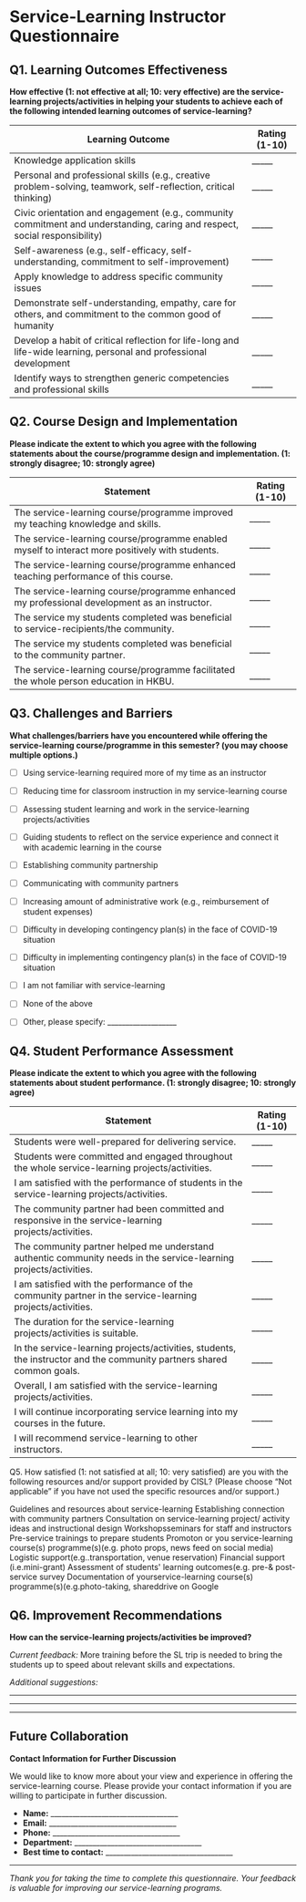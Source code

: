 # Service-Learning Instructor Questionnaire

## Q1. Learning Outcomes Effectiveness

**How effective (1: not effective at all; 10: very effective) are the service-learning projects/activities in helping your students to achieve each of the following intended learning outcomes of service-learning?**

| Learning Outcome | Rating (1-10) |
|------------------|---------------|
| Knowledge application skills | _____ |
| Personal and professional skills (e.g., creative problem-solving, teamwork, self-reflection, critical thinking) | _____ |
| Civic orientation and engagement (e.g., community commitment and understanding, caring and respect, social responsibility) | _____ |
| Self-awareness (e.g., self-efficacy, self-understanding, commitment to self-improvement) | _____ |
| Apply knowledge to address specific community issues | _____ |
| Demonstrate self-understanding, empathy, care for others, and commitment to the common good of humanity | _____ |
| Develop a habit of critical reflection for life-long and life-wide learning, personal and professional development | _____ |
| Identify ways to strengthen generic competencies and professional skills | _____ |


## Q2. Course Design and Implementation

**Please indicate the extent to which you agree with the following statements about the course/programme design and implementation. (1: strongly disagree; 10: strongly agree)**

| Statement | Rating (1-10) |
|-----------|---------------|
| The service-learning course/programme improved my teaching knowledge and skills. | _____ |
| The service-learning course/programme enabled myself to interact more positively with students. | _____ |
| The service-learning course/programme enhanced teaching performance of this course. | _____ |
| The service-learning course/programme enhanced my professional development as an instructor. | _____ |
| The service my students completed was beneficial to service-recipients/the community. | _____ |
| The service my students completed was beneficial to the community partner. | _____ |
| The service-learning course/programme facilitated the whole person education in HKBU. | _____ |


## Q3. Challenges and Barriers

**What challenges/barriers have you encountered while offering the service-learning course/programme in this semester? (you may choose multiple options.)**

- [ ] Using service-learning required more of my time as an instructor
- [ ] Reducing time for classroom instruction in my service-learning course
- [ ] Assessing student learning and work in the service-learning projects/activities
- [ ] Guiding students to reflect on the service experience and connect it with academic learning in the course
- [ ] Establishing community partnership
- [ ] Communicating with community partners
- [ ] Increasing amount of administrative work (e.g., reimbursement of student expenses)
- [ ] Difficulty in developing contingency plan(s) in the face of COVID-19 situation
- [ ] Difficulty in implementing contingency plan(s) in the face of COVID-19 situation
- [ ] I am not familiar with service-learning
- [ ] None of the above
- [ ] Other, please specify: ___________________


## Q4. Student Performance Assessment

**Please indicate the extent to which you agree with the following statements about student performance. (1: strongly disagree; 10: strongly agree)**

| Statement | Rating (1-10) |
|-----------|---------------|
| Students were well-prepared for delivering service. | _____ |
| Students were committed and engaged throughout the whole service-learning projects/activities. | _____ |
| I am satisfied with the performance of students in the service-learning projects/activities. | _____ |
| The community partner had been committed and responsive in the service-learning projects/activities. | _____ |
| The community partner helped me understand authentic community needs in the service-learning projects/activities. | _____ |
| I am satisfied with the performance of the community partner in the service-learning projects/activities. | _____ |
| The duration for the service-learning projects/activities is suitable. | _____ |
| In the service-learning projects/activities, students, the instructor and the community partners shared common goals. | _____ |
| Overall, I am satisfied with the service-learning projects/activities. | _____ |
| I will continue incorporating service learning into my courses in the future. | _____ |
| I will recommend service-learning to other instructors. | _____ |


Q5. How satisfied (1: not satisfied at all; 10: very satisfied) are you with the following resources and/or support provided by CISL? (Please choose “Not applicable” if you have not used the specific resources and/or support.)

Guidelines and
resources about
service-learning
Establishing
connection with
community partners
Consultation on
service-learning
project/ activity ideas
and instructional
design
Workshopsseminars
for staff and
instructors
Pre-service trainings
to prepare students
Promoton or you
service-learning
course(s)
programme(s)(e.g.
photo props, news
feed on social media)
Logistic support(e.g..transportation, venue
reservation)
Financial support (i.e.mini-grant)
Assessment of
students' learning
outcomes(e.g. pre-&
post-service survey
Documentation of yourservice-learning
course(s)
programme(s)(e.g.photo-taking, shareddrive on Google

## Q6. Improvement Recommendations

**How can the service-learning projects/activities be improved?**

_Current feedback:_
More training before the SL trip is needed to bring the students up to speed about relevant skills and expectations.

_Additional suggestions:_
_______________________________________________________________________________
_______________________________________________________________________________
_______________________________________________________________________________

## Future Collaboration

**Contact Information for Further Discussion**

We would like to know more about your view and experience in offering the service-learning course. Please provide your contact information if you are willing to participate in further discussion.

- **Name:** ___________________________________
- **Email:** ___________________________________
- **Phone:** ___________________________________
- **Department:** ___________________________________
- **Best time to contact:** ___________________________________

---

*Thank you for taking the time to complete this questionnaire. Your feedback is valuable for improving our service-learning programs.*
